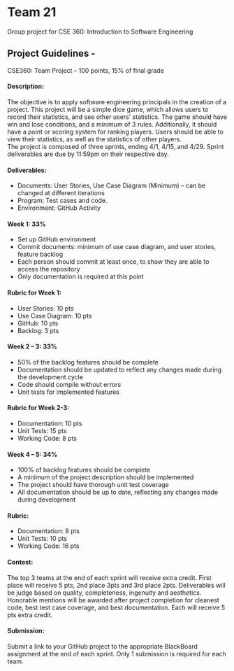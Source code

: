 # Team 21
Group project for CSE 360: Introduction to Software Engineering 

## Project Guidelines - 
CSE360: Team Project – 100 points, 15% of final grade 
#### Description: 
The objective is to apply software engineering principals in the creation of a project.  This project will be a simple dice game, which allows users to record their statistics, and see other users’ statistics.  The game should have win and lose conditions, and a minimum of 3 rules. Additionally, it should have a point or scoring system for ranking players.  Users should be able to view their statistics, as well as the statistics of other players.   
The project is composed of three sprints, ending 4/1, 4/15, and 4/29.  Sprint deliverables are due by 11:59pm on their respective day.

#### Deliverables:
* Documents: User Stories, Use Case Diagram (Minimum) – can be changed at different iterations
* Program: Test cases and code.
* Environment: GitHub Activity

#### Week 1:  33%
* Set up GitHub environment
* Commit documents: minimum of use case diagram, and user stories, feature backlog
* Each person should commit at least once, to show they are able to access the repository
* Only documentation is required at this point

#### Rubric for Week 1:
* User Stories:  10 pts
* Use Case Diagram: 10 pts
* GitHub: 10 pts
* Backlog: 3 pts

#### Week 2 – 3: 33%
* 50% of the backlog features should be complete
* Documentation should be updated to reflect any changes made during the development cycle
* Code should compile without errors
*	Unit tests for implemented features

#### Rubric for Week 2-3:
*	Documentation: 10 pts
*	Unit Tests: 15 pts
*	Working Code: 8 pts

#### Week 4 – 5: 34%
*	100% of backlog features should be complete
*	A minimum of the project description should be implemented
*	The project should have thorough unit test coverage
*	All documentation should be up to date, reflecting any changes made during development

#### Rubric:
*	Documentation: 8 pts
*	Unit Tests: 10 pts
*	Working Code: 16 pts

#### Contest:
The top 3 teams at the end of each sprint will receive extra credit.  First place will receive 5 pts, 2nd place 3pts and 3rd place 2pts.   Deliverables will be judge based on quality, completeness, ingenuity and aesthetics.
Honorable mentions will be awarded after project completion for cleanest code, best test case coverage, and best documentation.  Each will receive 5 pts extra credit.

#### Submission:
Submit a link to your GitHub project to the appropriate BlackBoard assignment at the end of each sprint. Only 1 submission is required for each team.
